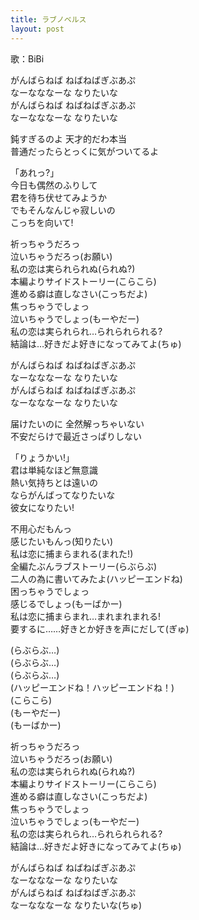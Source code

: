 ```yaml
---
title: ラブノベルス
layout: post
---
```

歌：BiBi

<p>がんばらねば ねばねばぎぶあぷ<br />
なーなななーな なりたいな<br />
がんばらねば ねばねばぎぶあぷ<br />
なーなななーな なりたいな</p>

<p><a class="maki">鈍すぎるのよ 天才的だわ本当</a><br />
<a class="nico">普通だったらとっくに気がついてるよ</a></p>

<p>「あれっ?」<br />
<a class="eli">今日も偶然のふりして<br />
君を待ち伏せてみようか</a><br />
<a class="nico">でもそんなんじゃ寂しいの</a><br />
こっちを向いて!</p>

<p>祈っちゃうだろっ<br />
泣いちゃうだろっ<a class="nico">(お願い)</a><br />
私の恋は実られられぬ<a class="maki">(られぬ?)</a><br />
本編よりサイドストーリー<a class="eli">(こらこら)</a><br />
進める癖は直しなさい<a class="nico">(こっちだよ)</a><br />
焦っちゃうでしょっ<br />
泣いちゃうでしょっ<a class="maki">(もーやだー)</a><br />
私の恋は実られられ…られられられる?<br />
結論は…好きだよ好きになってみてよ<a class="eli">(ちゅ)</a></p>

<p>がんばらねば ねばねばぎぶあぷ<br />
なーなななーな なりたいな<br />
がんばらねば ねばねばぎぶあぷ<br />
なーなななーな なりたいな</p>

<p><a class="nico">届けたいのに 全然解っちゃいない</a><br />
<a class="eli">不安だらけで最近さっぱりしない</a></p>

<p>「りょうかい!」<br />
<a class="maki">君は単純なほど無意識<br />
熱い気持ちとは遠いの</a><br />
<a class="eli">ならがんばってなりたいな</a><br />
彼女になりたい!</p>

<p>不用心だもんっ<br />
感じたいもんっ<a class="maki">(知りたい)</a><br />
私は恋に捕まらまれる<a class="nico">(まれた!)</a><br />
全編たぶんラブストーリー<a class="eli">(らぶらぶ)</a><br />
二人の為に書いてみたよ<a class="maki">(ハッピーエンドね)</a><br />
困っちゃうでしょっ<br />
感じるでしょっ<a class="nico">(もーばかー)</a><br />
私は恋に捕まらまれ…まれまれまれる!<br />
要するに……好きとか好きを声にだして<a class="eli">(ぎゅ)</a></p>

<p><a class="eli">(らぶらぶ…)</a><br />
<a class="maki">(らぶらぶ…)</a><br />
<a class="nico">(らぶらぶ…)</a><br />
(ハッピーエンドね！ハッピーエンドね！)<br />
(こらこら)<br />
(もーやだー)<br />
(もーばかー)</p>

<p>祈っちゃうだろっ<br />
泣いちゃうだろっ<a class="eli">(お願い)</a><br />
私の恋は実られられぬ<a class="nico">(られぬ?)</a><br />
本編よりサイドストーリー<a class="maki">(こらこら)</a><br />
進める癖は直しなさい<a class="eli">(こっちだよ)</a><br />
焦っちゃうでしょっ<br />
泣いちゃうでしょっ<a class="maki">(もーやだー)</a><br />
私の恋は実られられ…られられられる?<br />
結論は…好きだよ好きになってみてよ<a class="nico">(ちゅ)</a></p>

<p>がんばらねば ねばねばぎぶあぷ<br />
なーなななーな なりたいな<br />
がんばらねば ねばねばぎぶあぷ<br />
なーなななーな なりたいな(ちゅ)</p>